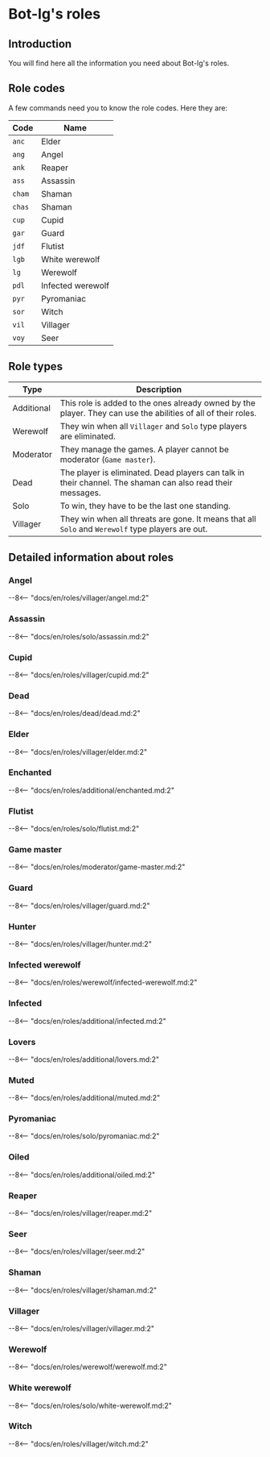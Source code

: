 # Bot-lg's roles

## Introduction

You will find here all the information you need about Bot-lg's roles.

## Role codes

A few commands need you to know the role codes. Here they are:

| Code   | Name              |
| ------ | ----------------- |
| `anc`  | Elder             |
| `ang`  | Angel             |
| `ank`  | Reaper            |
| `ass`  | Assassin          |
| `cham` | Shaman            |
| `chas` | Shaman            |
| `cup`  | Cupid             |
| `gar`  | Guard             |
| `jdf`  | Flutist           |
| `lgb`  | White werewolf    |
| `lg`   | Werewolf          |
| `pdl`  | Infected werewolf |
| `pyr`  | Pyromaniac        |
| `sor`  | Witch             |
| `vil`  | Villager          |
| `voy`  | Seer              |

## Role types

| Type       | Description                                                                                                   |
| ---------- | ------------------------------------------------------------------------------------------------------------- |
| Additional | This role is added to the ones already owned by the player. They can use the abilities of all of their roles. |
| Werewolf   | They win when all `Villager` and `Solo` type players are eliminated.                                          |
| Moderator  | They manage the games. A player cannot be moderator (`Game master`).                                          |
| Dead       | The player is eliminated. Dead players can talk in their channel. The shaman can also read their messages.    |
| Solo       | To win, they have to be the last one standing.                                                                |
| Villager   | They win when all threats are gone. It means that all `Solo` and `Werewolf` type players are out.             |

## Detailed information about roles

### Angel

--8<-- "docs/en/roles/villager/angel.md:2"

### Assassin

--8<-- "docs/en/roles/solo/assassin.md:2"

### Cupid

--8<-- "docs/en/roles/villager/cupid.md:2"

### Dead

--8<-- "docs/en/roles/dead/dead.md:2"

### Elder

--8<-- "docs/en/roles/villager/elder.md:2"

### Enchanted

--8<-- "docs/en/roles/additional/enchanted.md:2"

### Flutist

--8<-- "docs/en/roles/solo/flutist.md:2"

### Game master

--8<-- "docs/en/roles/moderator/game-master.md:2"

### Guard

--8<-- "docs/en/roles/villager/guard.md:2"

### Hunter

--8<-- "docs/en/roles/villager/hunter.md:2"

### Infected werewolf

--8<-- "docs/en/roles/werewolf/infected-werewolf.md:2"

### Infected

--8<-- "docs/en/roles/additional/infected.md:2"

### Lovers

--8<-- "docs/en/roles/additional/lovers.md:2"

### Muted

--8<-- "docs/en/roles/additional/muted.md:2"

### Pyromaniac

--8<-- "docs/en/roles/solo/pyromaniac.md:2"

### Oiled

--8<-- "docs/en/roles/additional/oiled.md:2"

### Reaper

--8<-- "docs/en/roles/villager/reaper.md:2"

### Seer

--8<-- "docs/en/roles/villager/seer.md:2"

### Shaman

--8<-- "docs/en/roles/villager/shaman.md:2"

### Villager

--8<-- "docs/en/roles/villager/villager.md:2"

### Werewolf

--8<-- "docs/en/roles/werewolf/werewolf.md:2"

### White werewolf

--8<-- "docs/en/roles/solo/white-werewolf.md:2"

### Witch

--8<-- "docs/en/roles/villager/witch.md:2"
